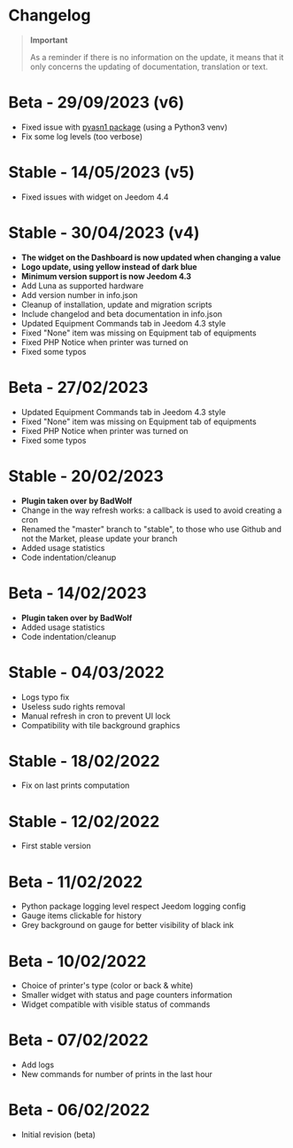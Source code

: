 # Changelog

>**Important**
>
>As a reminder if there is no information on the update, it means that it only concerns the updating of documentation, translation or text.

# Beta - 29/09/2023 (v6)
- Fixed issue with [pyasn1 package](https://community.jeedom.com/t/107671) (using a Python3 venv)
- Fix some log levels (too verbose)

# Stable - 14/05/2023 (v5)
- Fixed issues with widget on Jeedom 4.4

# Stable - 30/04/2023 (v4)
- **The widget on the Dashboard is now updated when changing a value**
- **Logo update, using yellow instead of dark blue**
- **Minimum version support is now Jeedom 4.3**
- Add Luna as supported hardware
- Add version number in info.json
- Cleanup of installation, update and migration scripts
- Include changelod and beta documentation in info.json
- Updated Equipment Commands tab in Jeedom 4.3 style
- Fixed "None" item was missing on Equipment tab of equipments
- Fixed PHP Notice when printer was turned on
- Fixed some typos

# Beta - 27/02/2023
- Updated Equipment Commands tab in Jeedom 4.3 style
- Fixed "None" item was missing on Equipment tab of equipments
- Fixed PHP Notice when printer was turned on
- Fixed some typos

# Stable - 20/02/2023
- **Plugin taken over by BadWolf**
- Change in the way refresh works: a callback is used to avoid creating a cron
- Renamed the "master" branch to "stable", to those who use Github and not the Market, please update your branch
- Added usage statistics
- Code indentation/cleanup

# Beta - 14/02/2023
- **Plugin taken over by BadWolf**
- Added usage statistics
- Code indentation/cleanup

# Stable - 04/03/2022
- Logs typo fix
- Useless sudo rights removal
- Manual refresh in cron to prevent UI lock
- Compatibility with tile background graphics

# Stable - 18/02/2022
- Fix on last prints computation

# Stable - 12/02/2022
- First stable version

# Beta - 11/02/2022
- Python package logging level respect Jeedom logging config
- Gauge items clickable for history
- Grey background on gauge for better visibility of black ink

# Beta - 10/02/2022
- Choice of printer's type (color or back & white)
- Smaller widget with status and page counters information
- Widget compatible with visible status of commands

# Beta - 07/02/2022
- Add logs
- New commands for number of prints in the last hour

# Beta - 06/02/2022
- Initial revision (beta)
